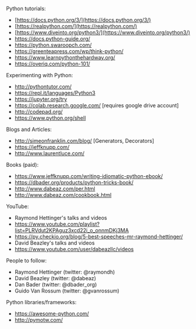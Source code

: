 Python tutorials:
* [https://docs.python.org/3/](https://docs.python.org/3/)
* [https://realpython.com/](https://realpython.com/)
* [https://www.diveinto.org/python3/](https://www.diveinto.org/python3/)
* https://docs.python-guide.org/
* https://python.swaroopch.com/
* https://greenteapress.com/wp/think-python/
* https://www.learnpythonthehardway.org/
* https://overiq.com/python-101/
 
Experimenting with Python:
* http://pythontutor.com/
* https://repl.it/languages/Python3
* https://jupyter.org/try
* https://colab.research.google.com/  [requires google drive account]
* http://codepad.org/
* https://www.python.org/shell
 
Blogs and Articles:
* http://simeonfranklin.com/blog/  [Generators, Decorators]
* https://jeffknupp.com/
* http://www.laurentluce.com/
   
Books (paid):
* https://www.jeffknupp.com/writing-idiomatic-python-ebook/
* https://dbader.org/products/python-tricks-book/
* http://www.dabeaz.com/per.html
* http://www.dabeaz.com/cookbook.html
 
YouTube:
* Raymond Hettinger's talks and videos
* https://www.youtube.com/playlist?list=PLRVdut2KPAguz3xcd22i_o_onnmDKj3MA
* https://py.checkio.org/blog/5-best-speeches-mr-raymond-hettinger/
* David Beazley's talks and videos
* https://www.youtube.com/user/dabeazllc/videos
 
People to follow:
* Raymond Hettinger (twitter: @raymondh)
* David Beazley (twitter: @dabeaz)
* Dan Bader (twitter: @dbader_org)
* Guido Van Rossum (twitter: @gvanrossum)
 
Python libraries/frameworks:
* https://awesome-python.com/
* http://pymotw.com/
